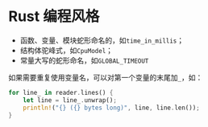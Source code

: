 # Rust 编程风格

- 函数、变量、模块蛇形命名的，如`time_in_millis`；
- 结构体驼峰式，如`CpuModel`；
- 常量大写的蛇形命名，如`GLOBAL_TIMEOUT`

如果需要重复使用变量名，可以对第一个变量的末尾加`_`，如：
```rust
for line_ in reader.lines() {
    let line = line_.unwrap();
    println!("{} ({} bytes long)", line, line.len());
}
```
